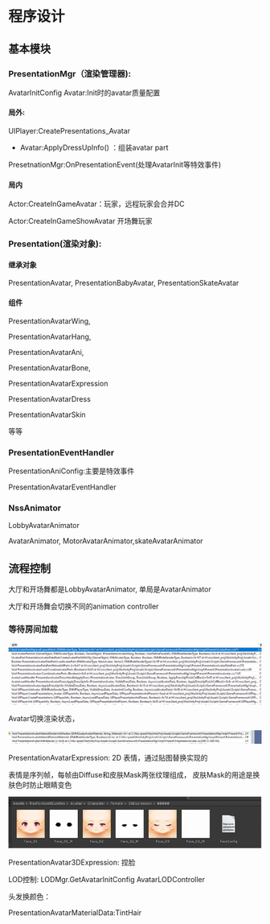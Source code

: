 # 程序设计

## 基本模块

### PresentationMgr（渲染管理器\):

AvatarInitConfig Avatar:Init时的avatar质量配置

#### 局外:

UIPlayer:CreatePresentations\_Avatar

* Avatar:ApplyDressUpInfo\(\) ：组装avatar part

PresetnationMgr:OnPresentationEvent\(处理AvatarInit等特效事件\)

#### 局内

Actor:CreateInGameAvatar：玩家，远程玩家会合并DC

Actor:CreateInGameShowAvatar 开场舞玩家

### Presentation\(渲染对象\):

#### 继承对象

PresentationAvatar, PresentationBabyAvatar, PresentationSkateAvatar

#### 组件

PresentationAvatarWing,

PresentationAvatarHang,

PresentationAvatarAni,

PresentationAvatarBone,

PresentationAvatarExpression

PresentationAvatarDress

PresentationAvatarSkin

等等

### PresentationEventHandler

PresentationAniConfig:主要是特效事件

PresentationAvatarEventHandler

### NssAnimator

LobbyAvatarAnimator

AvatarAnimator, MotorAvatarAnimator,skateAvatarAnimator

## 流程控制

大厅和开场舞都是LobbyAvatarAnimator, 单局是AvatarAnimator

大厅和开场舞会切换不同的animation controller

### 等待房间加载

![&#x52A0;&#x8F7D;&#x5806;&#x6808;](../../../.gitbook/assets/image%20%28190%29.png)

Avatar切换渲染状态，

![](../../../.gitbook/assets/image%20%28192%29.png)

PresentationAvatarExpression: 2D 表情，通过贴图替换实现的

表情是序列帧，每帧由Diffuse和皮肤Mask两张纹理组成， 皮肤Mask的用途是换肤色时防止眼睛变色

![](../../../.gitbook/assets/image%20%28194%29.png)

PresentationAvatar3DExpression: 捏脸

LOD控制: LODMgr.GetAvatarInitConfig AvatarLODController

头发换颜色：

PresentationAvatarMaterialData:TintHair



